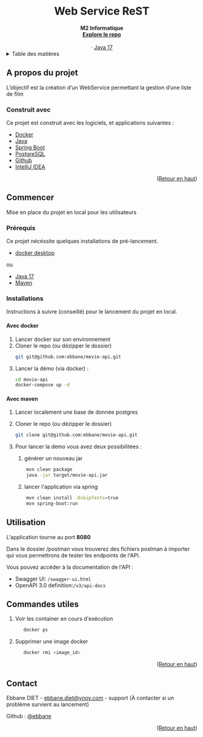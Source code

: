 <h1 align="center">Web Service ReST</h1>

  <div align="center">
    <strong>M2 Informatique</strong>
    <br />
    <a href="https://github.com/ebbane/movie-api"><strong>Explore le repo</strong></a>
    <br />
    <br />
    ·
    <a href="https://www.java.com/fr/">Java 17</a>
  </div>



<!-- TABLE OF CONTENTS -->
<details>
  <summary>Table des matières</summary>
  <ol>
    <li>
      <a href="#a-propos-du-projet">A propos du projet</a>
      <ul>
        <li><a href="#construit-avec">Construit avec</a></li>
      </ul>
    </li>
    <li>
      <a href="#commencer">Commencer</a>
      <ul>
        <li><a href="#prérequis">Prérequis</a></li>
        <li><a href="#installations">Installations</a></li>
      </ul>
    </li>
    <li>
      <a href="#commandes-utiles">Commandes utiles</a>
    </li>
    <li>
      <a href="#contact">Contact</a>
    </li>
  </ol>
</details>

## A propos du projet

L’objectif est la création d’un WebService permettant la gestion d’une liste de film

### Construit avec

Ce projet est construit avec les logiciels, et applications suivantes :

* [Docker](https://www.docker.com/)
* [Java](https://www.java.com/fr/)
* [Spring Boot](https://spring.io/projects/spring-boot)
* [PostgreSQL](https://www.postgresql.org/)
* [Github](https://github.com/)
* [IntelliJ IDEA](https://www.jetbrains.com/fr-fr/idea/)

<p align="right">(<a href="#top">Retour en haut</a>)</p>

## Commencer

Mise en place du projet en local pour les utilisateurs

### Prérequis

Ce projet nécéssite quelques installations de pré-lancement.

* [docker desktop](https://docs.docker.com/desktop/)

ou

* [Java 17](https://www.java.com/fr/download/)
* [Maven](https://maven.apache.org/install.html)

### Installations

Instructions à suivre (conseillé) pour le lancement du projet en local.

#### Avec docker

1. Lancer docker sur son environnement
2. Cloner le repo (ou dézipper le dossier)
   ```sh
   git git@github.com:ebbane/movie-api.git
   ```
3. Lancer la démo (via docker) :
   ```sh
   cd movie-api
   docker-compose up -d
   ```

#### Avec maven

1. Lancer localement une base de donnée postgres
2. Cloner le repo (ou dézipper le dossier)
   ```sh
   git clone git@github.com:ebbane/movie-api.git
   ```

2. Pour lancer la demo vous avez deux possibilitées :

    1. générer un nouveau jar
   ````sh
       mvn clean package
       java -jar target/movie-api.jar
   ````

    2. lancer l'application via spring
   ```` sh
       mvn clean install -DskipTests=true
       mvn spring-boot:run
   ````

## Utilisation

L'application tourne au port **8080**

Dans le dossier /postman vous trouverez des fichiers postman à importer qui vous permettrons
de tester les endpoints de l'API.

Vous pouvez accéder à la documentation de l'API :
- Swagger UI: `/swagger-ui.html`
- OpenAPI 3.0 definition:`/v3/api-docs`


## Commandes utiles

1. Voir les container en cours d'exécution
   ```sh
      docker ps
    ```
3. Supprimer une image docker
   ```sh
      docker rmi <image_id>
    ```

<p align="right">(<a href="#top">Retour en haut</a>)</p>

## Contact

Ebbane DIET - ebbane.diet@ynov.com - support (À contacter si un problème survient au lancement)

Github : [@ebbane](https://github.com/ebbane)

<p align="right">(<a href="#top">Retour en haut</a>)</p>